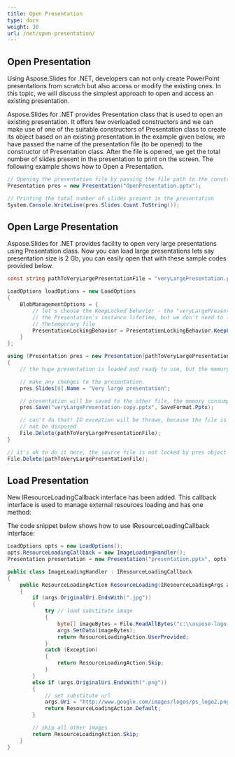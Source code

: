 ```yaml
---
title: Open Presentation
type: docs
weight: 30
url: /net/open-presentation/
---
```


## **Open Presentation**
Using Aspose.Slides for .NET, developers can not only create PowerPoint presentations from scratch but also access or modify the existing ones. In this topic, we will discuss the simplest approach to open and access an existing presentation.

Aspose.Slides for .NET provides Presentation class that is used to open an existing presentation. It offers few overloaded constructors and we can make use of one of the suitable constructors of Presentation class to create its object based on an existing presentation.In the example given below, we have passed the name of the presentation file (to be opened) to the constructor of Presentation class. After the file is opened, we get the total number of slides present in the presentation to print on the screen. The following example shows how to Open a Presentation.

```c#
// Opening the presentation file by passing the file path to the constructor of Presentation class
Presentation pres = new Presentation("OpenPresentation.pptx");

// Printing the total number of slides present in the presentation
System.Console.WriteLine(pres.Slides.Count.ToString());
```



## **Open Large Presentation**
Aspose.Slides for .NET provides facility to open very large presentations using Presentation class. Now you can load large presentations lets say presentation size is 2 Gb, you can easily open that with these sample codes provided below.

```c#
const string pathToVeryLargePresentationFile = "veryLargePresentation.pptx";

LoadOptions loadOptions = new LoadOptions
{
    BlobManagementOptions = {
        // let's choose the KeepLocked behavior - the "veryLargePresentation.pptx" will be locked for
        // the Presentation's instance lifetime, but we don't need to load it into memory or copy into
        // thetemporary file
        PresentationLockingBehavior = PresentationLockingBehavior.KeepLocked,
    }
};

using (Presentation pres = new Presentation(pathToVeryLargePresentationFile, loadOptions))
{
    // the huge presentation is loaded and ready to use, but the memory consumption is still low.

    // make any changes to the presentation.
    pres.Slides[0].Name = "Very large presentation";

    // presentation will be saved to the other file, the memory consumptions still low during saving.
    pres.Save("veryLargePresentation-copy.pptx", SaveFormat.Pptx);

    // can't do that! IO exception will be thrown, because the file is locked while pres objects will
    // not be disposed
    File.Delete(pathToVeryLargePresentationFile);
}

// it's ok to do it here, the source file is not locked by pres object
File.Delete(pathToVeryLargePresentationFile);
```




## **Load Presentation**
New IResourceLoadingCallback interface has been added. This callback interface is used to manage external resources loading and has one method:

The code snippet below shows how to use IResourceLoadingCallback interface:

```c#
LoadOptions opts = new LoadOptions();
opts.ResourceLoadingCallback = new ImageLoadingHandler();
Presentation presentation = new Presentation("presentation.pptx", opts);
```

```c#
public class ImageLoadingHandler : IResourceLoadingCallback
{
    public ResourceLoadingAction ResourceLoading(IResourceLoadingArgs args)
    {
        if (args.OriginalUri.EndsWith(".jpg"))
        {
            try // load substitute image
            {
                byte[] imageBytes = File.ReadAllBytes("c:\\aspose-logo.jpg");
                args.SetData(imageBytes);
                return ResourceLoadingAction.UserProvided;
            }
            catch (Exception)
            {
                return ResourceLoadingAction.Skip;
            }
        }
        else if (args.OriginalUri.EndsWith(".png"))
        {
            // set substitute url
            args.Uri = "http://www.google.com/images/logos/ps_logo2.png";
            return ResourceLoadingAction.Default;
        }

        // skip all other images
        return ResourceLoadingAction.Skip;
    }
}
```

